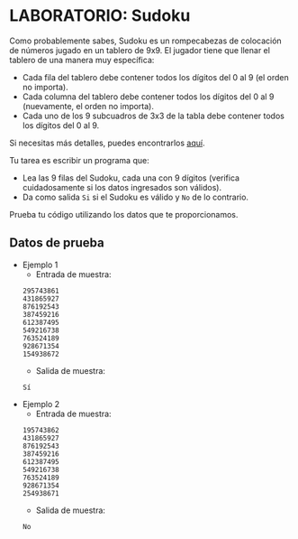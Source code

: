 # LABORATORIO: Sudoku

Como probablemente sabes, Sudoku es un rompecabezas de colocación de números jugado en un tablero de 9x9. El jugador tiene que llenar el tablero de una manera muy específica:

* Cada fila del tablero debe contener todos los dígitos del 0 al 9 (el orden no importa).
* Cada columna del tablero debe contener todos los dígitos del 0 al 9 (nuevamente, el orden no importa).
* Cada uno de los 9 subcuadros de 3x3 de la tabla debe contener todos los dígitos del 0 al 9.

Si necesitas más detalles, puedes encontrarlos [aquí](https://en.wikipedia.org/wiki/Sudoku).

Tu tarea es escribir un programa que:

* Lea las 9 filas del Sudoku, cada una con 9 dígitos (verifica cuidadosamente si los datos ingresados son válidos).
* Da como salida `Si` si el Sudoku es válido y `No` de lo contrario.

Prueba tu código utilizando los datos que te proporcionamos.

## Datos de prueba

* Ejemplo 1
    * Entrada de muestra:
    ```
    295743861
    431865927
    876192543
    387459216
    612387495
    549216738
    763524189
    928671354
    154938672 
    ```
    * Salida de muestra: 
    ```
    Sí
    ```
* Ejemplo 2
    * Entrada de muestra:
    ```
    195743862
    431865927
    876192543
    387459216
    612387495
    549216738
    763524189
    928671354
    254938671 
    ```
    * Salida de muestra: 
    ```
    No
    ```
